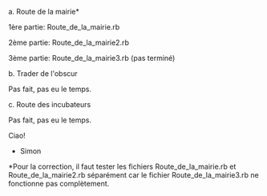 a. Route de la mairie*

1ère partie: Route_de_la_mairie.rb

2ème partie: Route_de_la_mairie2.rb

3ème partie: Route_de_la_mairie3.rb (pas terminé)

b. Trader de l'obscur

Pas fait, pas eu le temps.

c. Route des incubateurs

Pas fait, pas eu le temps.

Ciao!

- Simon

*Pour la correction, il faut tester les fichiers Route_de_la_mairie.rb et Route_de_la_mairie2.rb séparément car le fichier  Route_de_la_mairie3.rb ne fonctionne pas complètement.
